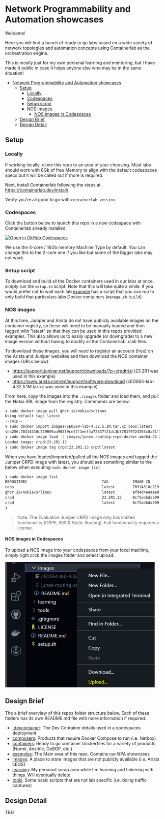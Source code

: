 # Network Programmability and Automation showcases

Welcome!

Here you will find a bunch of ready to go labs based on a wide variety of network topologies and automation concepts using Containerlab as the orchestration engine.

This is mostly just for my own personal learning and mentoring, but I have made it public in case it helps anyone else who may be in the same situation!

- [Network Programmability and Automation showcases](#network-programmability-and-automation-showcases)
  - [Setup](#setup)
    - [Locally](#locally)
    - [Codespaces](#codespaces)
    - [Setup script](#setup-script)
    - [NOS images](#nos-images)
      - [NOS images in Codespaces](#nos-images-in-codespaces)
  - [Design Brief](#design-brief)
  - [Design Detail](#design-detail)

## Setup

### Locally

If working locally, clone this repo to an area of your choosing. Most labs should work with 8Gb of free Memory to align with the default codespaces specs but it will be called out if more is required.

Next, install Containerlab following the steps at https://containerlab.dev/install/

Verify you're all good to go with `containerlab version`

### Codespaces

Click the button below to launch this repo in a new codespace with Containerlab already installed

[![Open in GitHub Codespaces](https://github.com/codespaces/badge.svg)](https://codespaces.new/commitconfirmed/npa-showcases?quickstart=1&devcontainer_path=.devcontainer%2Fcontainerlab%2Fdevcontainer.json)

We use the 4-core / 16Gb memory Machine Type by default. You can change this to the 2-core one if you like but some of the bigger labs may not work.

### Setup script

To download and build all the Docker containers used in our labs at once, simply run the `setup.sh` script. Note that this will take quite a while. If you would prefer not to wait each lab [example](./examples/) has a script that you can run to only build that particulars labs Docker containers (`manage.sh build`)

### NOS images

At this time, Juniper and Arista do not have publicly available images on the container registry, so these will need to be manually loaded and then tagged with "latest" so that they can be used in this repos provided examples. This also allows us to easily upgrade (or downgrade) to a new image version without having to modify all the Containerlab .clab files.

To download these images, you will need to register an account (free) on the Arista and Juniper websites and then download the NOS container images (URLs below):

- https://support.juniper.net/support/downloads/?p=crpdtrial (23.2R1 was used in this example)
- https://www.arista.com/en/support/software-download (cEOS64-lab-4.32.5.1M.tar.xz was used in this example)

From here, copy the images into the `./images` folder and load them, and pull the Nokia SRL image from the registry. Commands are below:

```bash
❯ sudo docker image pull ghcr.io/nokia/srlinux
Using default tag: latest
--snip--
❯ sudo docker import images/cEOS64-lab-4.32.5.1M.tar.xz ceos:latest
sha256:70314310c219009aa903f9ce57f1eef4a72337f21dc3b778179724203c8a31f1
❯ sudo docker image load -i images/junos-routing-crpd-docker-amd64-23.2R1.13.tgz
Loaded image: crpd:23.2R1.13
❯ sudo docker image tag crpd:23.2R1.13 crpd:latest
```

When you have loaded/imported/pulled all the NOS images and tagged the Juniper CRPD image with latest, you should see something similar to the below when executing `sudo docker image list`

```bash
❯ sudo docker image list
REPOSITORY                                  TAG           IMAGE ID       CREATED         SIZE
ceos                                        latest        70314310c219   3 minutes ago    2.45GB
ghcr.io/nokia/srlinux                       latest        afd4d4a4aee0   6 weeks ago      2.2GB
crpd                                        23.2R1.13     0cf5adbda509   22 months ago    498MB
crpd                                        latest        0cf5adbda509   22 months ago    498MB
❯ 
```

> Note: The Evaluation Juniper cRPD image only has limited functionality (OSPF, ISIS & Static Routing). Full functionality requires a license.

#### NOS images in Codespaces

To upload a NOS image into your codespaces from your local machine, simply right click the images folder and select upload: 

![Codespaces upload screenshot](./.devcontainer/containerlab/codespaces-upload.png "Upload Screenshot")

## Design Brief

The a brief overview of this repos folder structure below. Each of these folders has its own README.md file with more information if required.

- [.devcontainer](./.devcontainer/): The Dev Container details used in a codespaces deployment
- [composers](./composers/): Products that require Docker Compose to run (i.e. Netbox)
- [containers](./containers/): Ready to go container Dockerfiles for a variety of products (Nornir, Ansible, GoBGP, etc.)
- [examples](./examples/): The Main area of this repo. Contains our NPA showcases
- [images](./images/): A place to store images that are not publicly available (i.e. Arista cEOS)
- [learning](./learning/): My personal scrap area while I'm learning and tinkering with things. Will eventually delete
- [tools](./tools/): Some basic scripts that are not lab specific (i.e. doing traffic captures)

## Design Detail

TBD
